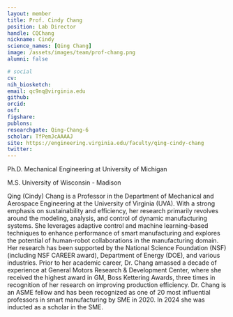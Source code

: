 ```yaml
---
layout: member
title: Prof. Cindy Chang
position: Lab Director
handle: CQChang
nickname: Cindy
science_names: [Qing Chang]
image: /assets/images/team/prof-chang.png
alumni: false

# social
cv: 
nih_biosketch:
email: qc9nq@virginia.edu
github: 
orcid:
osf: 
figshare: 
publons:
researchgate: Qing-Chang-6
scholar: TfPemJcAAAAJ
site: https://engineering.virginia.edu/faculty/qing-cindy-chang
twitter: 
---
```


Ph.D. Mechanical Engineering at University of Michigan

M.S. University of Wisconsin - Madison

Qing (Cindy) Chang is a Professor in the Department of Mechanical and Aerospace Engineering at the University of Virginia (UVA). With a strong emphasis on sustainability and efficiency, her research primarily revolves around the modeling, analysis, and control of dynamic manufacturing systems. She leverages adaptive control and machine learning-based techniques to enhance performance of smart manufacturing and explores the potential of human-robot collaborations in the manufacturing domain. Her research has been supported by the National Science Foundation (NSF) (including NSF CAREER award), Department of Energy (DOE), and various industries. Prior to her academic career, Dr. Chang amassed a decade of experience at General Motors Research & Development Center, where she received the highest award in GM, Boss Kettering Awards, three times in recognition of her research on improving production efficiency. Dr. Chang is an ASME fellow and has been recognized as one of 20 most influential professors in smart manufacturing by SME in 2020. In 2024 she was inducted as a scholar in the SME.
